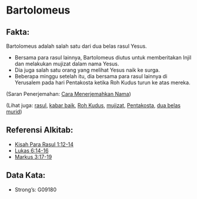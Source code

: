 # Bartolomeus

## Fakta:

Bartolomeus adalah salah satu dari dua belas rasul Yesus.

* Bersama para rasul lainnya, Bartolomeus diutus untuk memberitakan Injil dan melakukan mujizat dalam nama Yesus.
* Dia juga salah satu orang yang melihat Yesus naik ke surga.
* Beberapa minggu setelah itu, dia bersama para rasul lainnya di Yerusalem pada hari Pentakosta ketika Roh Kudus turun ke atas mereka.

(Saran Penerjemahan: [Cara Menerjemahkan Nama](rc://en/ta/man/translate/translate-names))

(Lihat juga: [rasul](../kt/apostle.md), [kabar baik](../kt/goodnews.md), [Roh Kudus](../kt/holyspirit.md), [mujizat](../kt/miracle.md), [Pentakosta](../kt/pentecost.md), [dua belas murid](../kt/thetwelve.md))

## Referensi Alkitab:

* [Kisah Para Rasul 1:12-14](rc://en/tn/help/act/01/12)
* [Lukas 6:14-16](rc://en/tn/help/luk/06/14)
* [Markus 3:17-19](rc://en/tn/help/mrk/03/17)

## Data Kata:

* Strong’s: G09180
